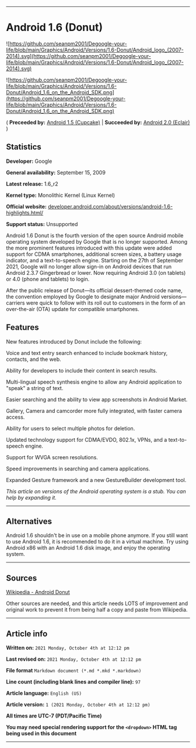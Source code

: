   
***

# Android 1.6 (Donut)

<!-- <details>
<summary><p>[Click/tap here to expand/collapse</p>
<p>the dropdown containing the Android logotype</p></summary> !-->

![https://github.com/seanpm2001/Degoogle-your-life/blob/main/Graphics/Android/Versions/1.6-Donut/Android_logo_(2007-2014).svg](https://github.com/seanpm2001/Degoogle-your-life/blob/main/Graphics/Android/Versions/1.6-Donut/Android_logo_(2007-2014).svg)

<!-- </details> !-->

![https://github.com/seanpm2001/Degoogle-your-life/blob/main/Graphics/Android/Versions/1.6-Donut/Android_1.6_on_the_Android_SDK.png](https://github.com/seanpm2001/Degoogle-your-life/blob/main/Graphics/Android/Versions/1.6-Donut/Android_1.6_on_the_Android_SDK.png)

( **Preceeded by:** [Android 1.5 (Cupcake)](https://github.com/seanpm2001/Degoogle-your-life/wiki/Android-1-5-Cupcake/) | **Succeeded by:** [Android 2.0 (Eclair)](https://github.com/seanpm2001/Degoogle-your-life/wiki/Android-2-0-Eclair/) )

## Statistics

**Developer:**	Google

**General availability:**	September 15, 2009

**Latest release:**	1.6_r2

**Kernel type:**	Monolithic Kernel (Linux Kernel)

**Official website:**	[developer.android.com/about/versions/android-1.6-highlights.html/](http://developer.android.com/about/versions/android-1.6-highlights.html/)

**Support status:** Unsupported

Android 1.6 Donut is the fourth version of the open source Android mobile operating system developed by Google that is no longer supported. Among the more prominent features introduced with this update were added support for CDMA smartphones, additional screen sizes, a battery usage indicator, and a text-to-speech engine. Starting on the 27th of September 2021, Google will no longer allow sign-in on Android devices that run Android 2.3.7 Gingerbread or lower. Now requiring Android 3.0 (on tablets) or 4.0 (phone and tablets) to login.

After the public release of Donut—its official dessert-themed code name, the convention employed by Google to designate major Android versions—carriers were quick to follow with its roll out to customers in the form of an over-the-air (OTA) update for compatible smartphones.

## Features

New features introduced by Donut include the following:

Voice and text entry search enhanced to include bookmark history, contacts, and the web.

Ability for developers to include their content in search results.

Multi-lingual speech synthesis engine to allow any Android application to "speak" a string of text.

Easier searching and the ability to view app screenshots in Android Market.

Gallery, Camera and camcorder more fully integrated, with faster camera access.

Ability for users to select multiple photos for deletion.

Updated technology support for CDMA/EVDO, 802.1x, VPNs, and a text-to-speech engine.

Support for WVGA screen resolutions.

Speed improvements in searching and camera applications.

Expanded Gesture framework and a new GestureBuilder development tool.

_This article on versions of the Android operating system is a stub. You can help by expanding it._

***

## Alternatives

Android 1.6 shouldn't be in use on a mobile phone anymore. If you still want to use Android 1.6, it is recommended to do it in a virtual machine. Try using Android x86 with an Android 1.6 disk image, and enjoy the operating system.

***

## Sources

[Wikipedia - Android Donut](https://en.wikipedia.org/wiki/Android_Donut)

Other sources are needed, and this article needs LOTS of improvement and original work to prevent it from being half a copy and paste from Wikipedia.

***

## Article info

**Written on:** `2021 Monday, October 4th at 12:12 pm`

**Last revised on:** `2021 Monday, October 4th at 12:12 pm`

**File format** `Markdown document (*.md *.mkd *.markdown)`

**Line count (including blank lines and compiler line):** `97`

**Article language:** `English (US)`

**Article version:** `1 (2021 Monday, October 4th at 12:12 pm)`

**All times are UTC-7 (PDT/Pacific Time)**

**You may need special rendering support for the `<dropdown>` HTML tag being used in this document**

***

